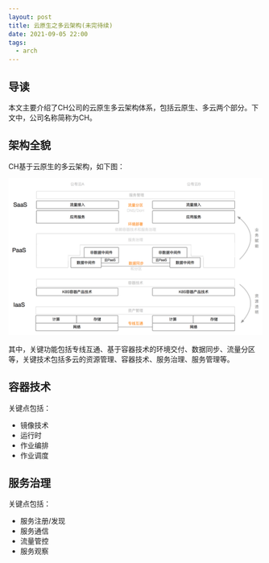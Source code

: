 ```yaml
---
layout: post
title: 云原生之多云架构(未完待续)
date: 2021-09-05 22:00
tags:
  - arch
---
```


## 导读
本文主要介绍了CH公司的云原生多云架构体系，包括云原生、多云两个部分。下文中，公司名称简称为CH。

## 架构全貌
CH基于云原生的多云架构，如下图：

![multicloud-architecture](https://raw.githubusercontent.com/niean/niean.github.io/master/images/20210905/multicloud-architecture.png)

其中，关键功能包括专线互通、基于容器技术的环境交付、数据同步、流量分区等，关键技术包括多云的资源管理、容器技术、服务治理、服务管理等。

## 容器技术
关键点包括：

- 镜像技术
- 运行时
- 作业编排
- 作业调度

## 服务治理
关键点包括：

- 服务注册/发现
- 服务通信
- 流量管控
- 服务观察

